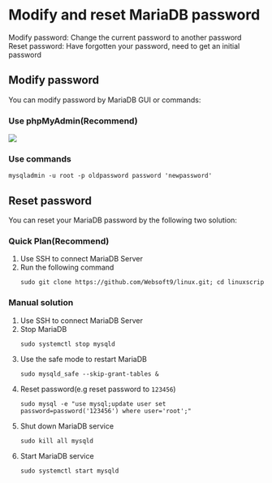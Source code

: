 # Modify and reset MariaDB password

Modify password: Change the current password to another password  
Reset password: Have forgotten your password, need to get an initial password

## Modify password

You can modify password by MariaDB GUI or commands:

### Use phpMyAdmin(Recommend) 

![](http://libs.websoft9.com/Websoft9/DocsPicture/zh/mysql/websoft9-modifymysqlpw.gif)

### Use commands
```
mysqladmin -u root -p oldpassword password 'newpassword' 
```

## Reset password

You can reset your MariaDB password by the following two solution:  

### Quick Plan(Recommend) 

1. Use SSH to connect MariaDB Server
2. Run the following command
   ```
   sudo git clone https://github.com/Websoft9/linux.git; cd linuxscript/Mysql\_ResetPasswd\_Script;sudo sh reset\_mysql\_password.sh
   ```
### Manual solution

1. Use SSH to connect MariaDB Server
2. Stop MariaDB
   ~~~
   sudo systemctl stop mysqld
   ~~~
3. Use the safe mode to restart MariaDB
   ~~~
   sudo mysqld_safe --skip-grant-tables &
   ~~~
4. Reset password(e.g reset password to `123456`)
   ~~~
   sudo mysql -e "use mysql;update user set password=password('123456') where user='root';"
   ~~~
5. Shut down MariaDB service
   ~~~
   sudo kill all mysqld
   ~~~ 
6. Start MariaDB service
   ~~~
   sudo systemctl start mysqld
   ~~~